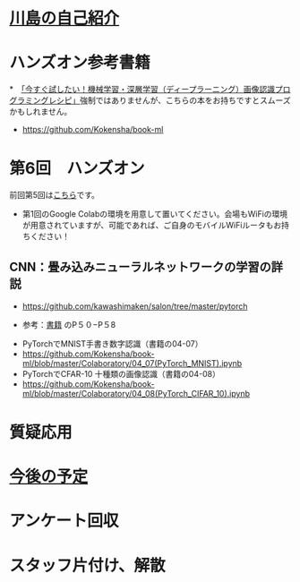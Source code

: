 
# [川島の自己紹介](kawashimaken_introduction.md)

# ハンズオン参考書籍 

*　[「今すぐ試したい！機械学習・深層学習（ディープラーニング）画像認識プログラミングレシピ」](https://amzn.to/2u1tFBu)強制ではありませんが、こちらの本をお持ちですとスムーズかもしれません。

* https://github.com/Kokensha/book-ml

# 第6回　ハンズオン

前回第5回は[こちら](handson05.md)です。

* 第1回のGoogle Colabの環境を用意して置いてください。会場もWiFiの環境が用意されていますが、可能であれば、ご自身のモバイルWiFiルータもお持ちください！


## CNN：畳み込みニューラルネットワークの学習の詳説

* https://github.com/kawashimaken/salon/tree/master/pytorch


* 参考：[書籍](https://amzn.to/2u1tFBu) のP５０−P５8
 - PyTorchでMNIST手書き数字認識（書籍の04-07）
 - https://github.com/Kokensha/book-ml/blob/master/Colaboratory/04_07(PyTorch_MNIST).ipynb
 - PyTorchでCFAR-10 十種類の画像認識（書籍の04-08）
 -  https://github.com/Kokensha/book-ml/blob/master/Colaboratory/04_08(PyTorch_CIFAR_10).ipynb


# 質疑応用

# [今後の予定](handson_plan.md)

# アンケート回収

# スタッフ片付け、解散
